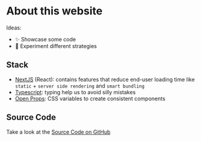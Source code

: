 # About this website

Ideas:

- ✨ Showcase some code
- 🧪 Experiment different strategies

## Stack

- [NextJS](https://nextjs.org/) (React): contains features that reduce end-user loading time like `static` + `server side rendering` and `smart bundling`
- [Typescript](https://www.typescriptlang.org/): typing help us to avoid silly mistakes
- [Open Props](https://open-props.style/): CSS variables to create consistent components

## Source Code

Take a look at the [Source Code on GitHub](https://github.com/elton-okawa/portifolio)
